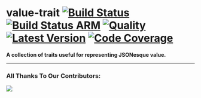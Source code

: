# value-trait [![Build Status]][value-trait-build] [![Build Status ARM]][drone.io] [![Quality]][value-trait-quality]  [![Latest Version]][crates.io] [![Code Coverage]][codecov.io]

[Build Status ARM]: https://cloud.drone.io/api/badges/simd-lite/value-trait/status.svg
[drone.io]: https://cloud.drone.io/simd-lite/value-trait
[Build Status]: https://github.com/simd-lite/value-trait/workflows/Tests/badge.svg
[value-trait-build]: https://github.com/simd-lite/value-trait/actions?query=workflow%3ATests
[Quality]: https://github.com/simd-lite/value-trait/workflows/Quality/badge.svg
[value-trait-quality]: https://github.com/simd-lite/value-trait/actions?query=workflow%3AQuality
[Latest Version]: https://img.shields.io/crates/v/value-trait.svg
[crates.io]: https://crates.io/crates/value-trait
[Code Coverage]: https://codecov.io/gh/simd-lite/value-trait/badge.svg
[codecov.io]: https://codecov.io/gh/simd-lite/value-trait

**A collection of traits useful for representing JSONesque value.**

---
### All Thanks To Our Contributors:
<a href="https://github.com/Mesteery/value-trait/graphs/contributors">
  <img src="https://contrib.rocks/image?repo=Mesteery/value-trait" />
</a>

